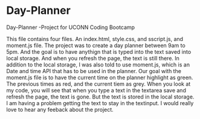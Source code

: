 # Day-Planner
Day-Planner -Project for UCONN Coding Bootcamp

This file contains four files. An index.html, style.css, and sscript.js, and moment.js file. The project was to create a day planner between 9am to 5pm.
And the goal is to have anythign that is typed into the text saved into local storage. And when you refresh the page, the text is still there.
In addition to the local storage, I was also told to use moment.js, which is an Date and time API that has to be used in the planner.
Our goal with the moment.js file is to have the current time on the planner highlight as green. The previous times as red, and the current tiem as grey.
When you look at my code, you will see that when you type a text in the textarea save and refresh the page, the text is gone. But the text is stored in the 
local storage. I am having a problem getting the text to stay in the textinput. I would really love to hear any feeback about the project.
